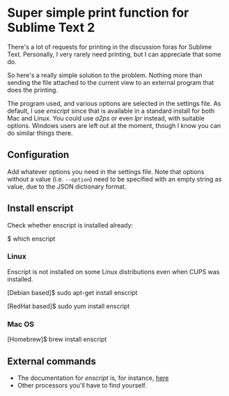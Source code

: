 # Super simple print function for Sublime Text 2

There's a lot of requests for printing in the discussion foras for
Sublime Text. Personally, I very rarely need printing, but I can appreciate
that some do.

So here's a really simple solution to the problem. Nothing more than sending
the file attached to the current view to an external program that does the
printing.

The program used, and various options are selected in the settings file.
As default, I use *enscript* since that is available in a standard install
for both Mac and Linux. You could use *a2ps* or even *lpr* instead, with
suitable options. Windows users are left out at the moment, though I know
you can do similar things there.

## Configuration

Add whatever options you need in the settings file. Note that options without
a value (i.e. `--option`) need to be specified with an empty string as value,
due to the JSON dictionary format.

## Install enscript

Check whether enscript is installed already:

$ which enscript

### Linux

Enscript is not installed on some Linux distributions even when CUPS was installed.

[Debian based]$ sudo apt-get install enscript

[RedHat based]$ sudo yum install enscript 

### Mac OS

[Homebrew]$ brew install enscript

## External commands

* The documentation for *enscript* is, for instance,
  [here](http://linux.die.net/man/1/enscript)
* Other processors you'll have to find yourself.
